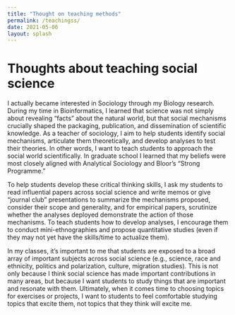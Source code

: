 ```yaml
---
title: "Thought on teaching methods"
permalink: /teachingss/
date: 2021-05-06
layout: splash
---
```


# Thoughts about teaching social science

I actually became interested in Sociology through my Biology research. During my time in Bioinformatics, I learned that science was not simply about revealing “facts” about the natural world, but that social mechanisms crucially shaped the packaging, publication, and dissemination of scientific knowledge. As a teacher of sociology, I aim to help students identify social mechanisms, articulate them theoretically, and develop analyses to test their theories. In other words, I want to teach students to approach the social world scientifically. In graduate school I learned that my beliefs were most closely aligned with Analytical Sociology and Bloor’s “Strong Programme.”

To help students develop these critical thinking skills, I ask my students to read influential papers across social science and write memos or give “journal club” presentations to summarize the mechanisms proposed, consider their scope and generality, and for empirical papers, scrutinize whether the analyses deployed demonstrate the action of those mechanisms. To teach students how to develop analyses, I encourage them to conduct mini-ethnographies and propose quantitative studies (even if they may not yet have the skills/time to actualize them).

In my classes, it’s important to me that students are exposed to a broad array of important subjects across social science (e.g., science, race and ethnicity, politics and polarization, culture, migration studies). This is not only because I think social science  has made important contributions in many areas, but because I want students to study things that are important and resonate with them.  Ultimately, when it comes time to choosing topics for exercises or projects, I want to students to feel comfortable studying topics that excite them, not topics that they think will excite me.
